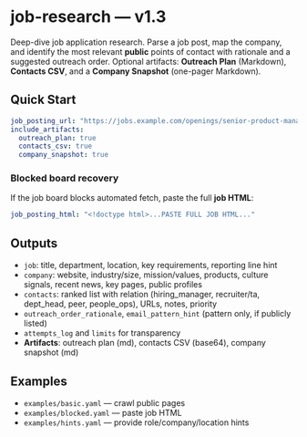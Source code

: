 # job-research — v1.3

Deep-dive job application research. Parse a job post, map the company, and identify the most relevant **public** points of contact with rationale and a suggested outreach order. Optional artifacts: **Outreach Plan** (Markdown), **Contacts CSV**, and a **Company Snapshot** (one-pager Markdown).

## Quick Start
```yaml
job_posting_url: "https://jobs.example.com/openings/senior-product-manager-1234"
include_artifacts:
  outreach_plan: true
  contacts_csv: true
  company_snapshot: true
```

### Blocked board recovery
If the job board blocks automated fetch, paste the full **job HTML**:
```yaml
job_posting_html: "<!doctype html>...PASTE FULL JOB HTML..."
```

## Outputs
- `job`: title, department, location, key requirements, reporting line hint
- `company`: website, industry/size, mission/values, products, culture signals, recent news, key pages, public profiles
- `contacts`: ranked list with relation (hiring_manager, recruiter/ta, dept_head, peer, people_ops), URLs, notes, priority
- `outreach_order_rationale`, `email_pattern_hint` (pattern only, if publicly listed)
- `attempts_log` and `limits` for transparency
- **Artifacts**: outreach plan (md), contacts CSV (base64), company snapshot (md)

## Examples
- `examples/basic.yaml` — crawl public pages
- `examples/blocked.yaml` — paste job HTML
- `examples/hints.yaml` — provide role/company/location hints
